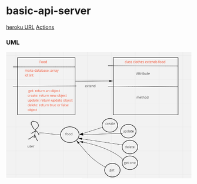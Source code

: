 # basic-api-server

[heroku URL](https://sara-basic-api-server.herokuapp.com/)
[Actions](https://github.com/Saraaltaweel/basic-api-server/actions)

### UML
![](img/UML.PNG)

